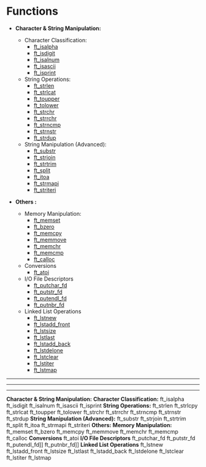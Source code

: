 # Functions
- **Character & String Manipulation:**
    * Character Classification:
        * [ft_isalpha](ft_isalpha.md)
        * [ft_isdigit](ft_isdigit.md)
        * [ft_isalnum](ft_isalnum.md)
        * [ft_isascii](ft_isascii.md)
        * [ft_isprint](ft_isprint.md)
    * String Operations:
        * [ft_strlen](ft_strlen.md)
        * [ft_strlcat](ft_strlcat.md)
        * [ft_toupper](ft_toupper.md)
        * [ft_tolower](ft_tolower.md)
        * [ft_strchr](ft_strchr.md)
        * [ft_strrchr](ft_strrchr.md)
        * [ft_strncmp](ft_strncmp.md)
        * [ft_strnstr](ft_strnstr.md)
        * [ft_strdup](ft_strdup.md)
    * String Manipulation (Advanced):
        * [ft_substr](ft_substr.md)
        * [ft_strjoin](ft_strjoin.md)
        * [ft_strtrim](ft_strtrim.md)
        * [ft_split](ft_split.md)
        * [ft_itoa](ft_itoa.md)
        * [ft_strmapi](ft_strmapi.md)
        * [ft_striteri](ft_striteri.md)

- **Others :**
    * Memory Manipulation:
        * [ft_memset](ft_memset.md)
        * [ft_bzero](ft_bzero.md)
        * [ft_memcpy](ft_memcpy.md)
        * [ft_memmove](ft_memmove.md)
        * [ft_memchr](ft_memchr.md)
        * [ft_memcmp](ft_memcmp.md)
        * [ft_calloc](ft_calloc.md)
    * Conversions 
        * [ft_atoi](ft_atoi.md)
    * I/O File Descriptors
        * [ft_putchar_fd](ft_putchar_fd.md)
        * [ft_putstr_fd](ft_putstr_fd.md)
        * [ft_putendl_fd](ft_putendl_fd.md)
        * [ft_putnbr_fd](ft_putnbr_fd.md)
    * Linked List Operations
        * [ft_lstnew](ft_lstnew.md)
        * [ft_lstadd_front](ft_lstadd_front.md)
        * [ft_lstsize](ft_lstsize.md)
        * [ft_lstlast](ft_lstlast.md)
        * [ft_lstadd_back](ft_lstadd_back.md)
        * [ft_lstdelone](ft_lstdelone.md)
        * [ft_lstclear](ft_lstclear.md)
        * [ft_lstiter](ft_lstiter.md)
        * [ft_lstmap](ft_lstmap.md)




---
---
---
**Character & String Manipulation:**
**Character Classification:**
ft_isalpha
ft_isdigit
ft_isalnum
ft_isascii
ft_isprint
**String Operations:**
ft_strlen
ft_strlcpy
ft_strlcat
ft_toupper
ft_tolower
ft_strchr
ft_strrchr
ft_strncmp
ft_strnstr
ft_strdup
**String Manipulation (Advanced):**
ft_substr
ft_strjoin
ft_strtrim
ft_split
ft_itoa
ft_strmapi
ft_striteri
**Others:**
**Memory Manipulation:**
ft_memset
ft_bzero
ft_memcpy
ft_memmove
ft_memchr
ft_memcmp
ft_calloc
**Conversions**
ft_atoi
**I/O File Descriptors**
ft_putchar_fd
ft_putstr_fd
ft_putendl_fd]]
ft_putnbr_fd]]
**Linked List Operations**
ft_lstnew
ft_lstadd_front
ft_lstsize
ft_lstlast
ft_lstadd_back
ft_lstdelone
ft_lstclear
ft_lstiter
ft_lstmap